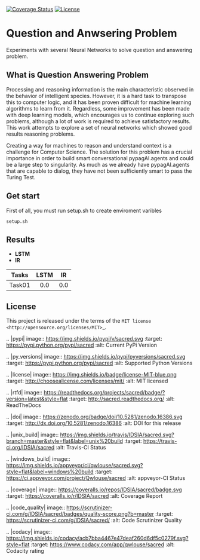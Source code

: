 [![Coverage Status](https://coveralls.io/repos/github/gcouti/qa/badge.svg?branch=master)](https://coveralls.io/github/gcouti/qa?branch=master)
[![License](https://img.shields.io/badge/License-Apache%202.0-blue.svg)](https://opensource.org/licenses/Apache-2.0)

# Question and Anwsering Problem

Experiments with several Neural Networks to solve question and answering problem.

## What is Question Answering Problem

Processing and reasoning information is the main characteristic observed in the behavior of intelligent species. However, it is a hard task to transpose this to computer logic, and it has been proven difficult for machine learning algorithms to learn from it. Regardless, some improvement has been made with deep learning models, which encourages us to continue exploring such problems, although a lot of work is required to achieve satisfactory results. This work attempts to explore a set of neural networks which showed good results reasoning problems. 

Creating a way for machines to reason and understand context is a challenge for Computer Science. The solution for this     problem has a crucial importance in order to build smart conversational pypagAI.agents and could be a large step to singularity. As much as we already have pypagAI.agents that are capable to dialog, they have not been sufficiently smart to pass the Turing Test.

## Get start

First of all, you must run setup.sh to create enviroment varibles

```
setup.sh
```

## Results

* **LSTM**
* **IR** 

|Tasks  | LSTM | IR  |
| ---   |  :-: | :-: |
|Task01 |  0.0 | 0.0 |


License
-------
This project is released under the terms of the `MIT license <http://opensource.org/licenses/MIT>`_.

.. |pypi| image:: https://img.shields.io/pypi/v/sacred.svg
    :target: https://pypi.python.org/pypi/sacred
    :alt: Current PyPi Version

.. |py_versions| image:: https://img.shields.io/pypi/pyversions/sacred.svg
    :target: https://pypi.python.org/pypi/sacred
    :alt: Supported Python Versions

.. |license| image:: https://img.shields.io/badge/license-MIT-blue.png
    :target: http://choosealicense.com/licenses/mit/
    :alt: MIT licensed

.. |rtfd| image:: https://readthedocs.org/projects/sacred/badge/?version=latest&style=flat
    :target: http://sacred.readthedocs.org/
    :alt: ReadTheDocs

.. |doi| image:: https://zenodo.org/badge/doi/10.5281/zenodo.16386.svg
    :target: http://dx.doi.org/10.5281/zenodo.16386
    :alt: DOI for this release

.. |unix_build| image:: https://img.shields.io/travis/IDSIA/sacred.svg?branch=master&style=flat&label=unix%20build
    :target: https://travis-ci.org/IDSIA/sacred
    :alt: Travis-CI Status

.. |windows_build| image:: https://img.shields.io/appveyor/ci/qwlouse/sacred.svg?style=flat&label=windows%20build
    :target: https://ci.appveyor.com/project/Qwlouse/sacred
    :alt: appveyor-CI Status

.. |coverage| image:: https://coveralls.io/repos/IDSIA/sacred/badge.svg
    :target: https://coveralls.io/r/IDSIA/sacred
    :alt: Coverage Report

.. |code_quality| image:: https://scrutinizer-ci.com/g/IDSIA/sacred/badges/quality-score.png?b=master
    :target: https://scrutinizer-ci.com/g/IDSIA/sacred/
    :alt: Code Scrutinizer Quality

.. |codacy| image:: https://img.shields.io/codacy/acb7bba4467e47deaf260d6df5c0279f.svg?style=flat
    :target: https://www.codacy.com/app/qwlouse/sacred
    :alt: Codacity rating
